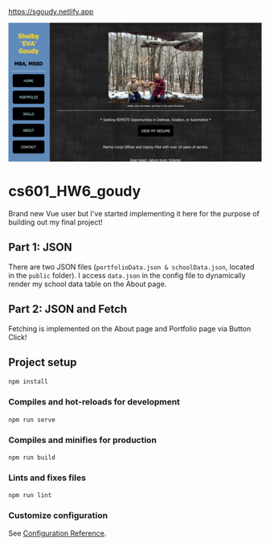 https://sgoudy.netlify.app

![screenshot](screenshot.png)

# cs601_HW6_goudy

Brand new Vue user but I've started implementing it here for the purpose of building out my final project!

## Part 1: JSON
There are two JSON files (`portfolioData.json & schoolData.json`, located in the `public` folder).
I access `data.json` in the config file to dynamically render my school data table on the About page.  

## Part 2: JSON and Fetch
Fetching is implemented on the About page and Portfolio page via Button Click!

## Project setup
```
npm install
```

### Compiles and hot-reloads for development
```
npm run serve
```

### Compiles and minifies for production
```
npm run build
```

### Lints and fixes files
```
npm run lint
```

### Customize configuration
See [Configuration Reference](https://cli.vuejs.org/config/).
